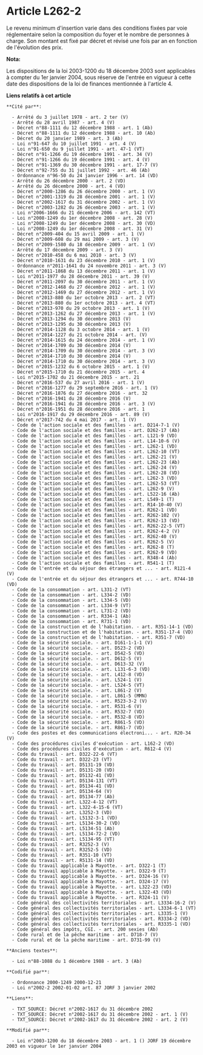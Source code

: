 # Article L262-2

Le revenu minimum d'insertion varie dans des conditions fixées par voie réglementaire selon la composition du foyer et le
nombre de personnes à charge. Son montant est fixé par décret et révisé une fois par an en fonction de l'évolution des prix.

**Nota:**

Les dispositions de la loi 2003-1200 du 18 décembre 2003 sont applicables à compter du 1er janvier 2004, sous réserve de
l'entrée en vigueur à cette date des dispositions de la loi de finances mentionnée à l'article 4.

**Liens relatifs à cet article**

	**Cité par**:

	  - Arrêté du 3 juillet 1978 - art. 2 ter (V)
	  - Arrêté du 28 avril 1987 - art. 4 (V)
	  - Décret n°88-1111 du 12 décembre 1988 - art. 1 (Ab)
	  - Décret n°88-1111 du 12 décembre 1988 - art. 10 (Ab)
	  - Décret du 20 janvier 1989 - art. 3 (Ab)
	  - Loi n°91-647 du 10 juillet 1991 - art. 4 (V)
	  - Loi n°91-650 du 9 juillet 1991 - art. 47-1 (VT)
	  - Décret n°91-1266 du 19 décembre 1991 - art. 34 (V)
	  - Décret n°91-1266 du 19 décembre 1991 - art. 4 (V)
	  - Décret n°91-1369 du 30 décembre 1991 - art. 17-7 (V)
	  - Décret n°92-755 du 31 juillet 1992 - art. 46 (Ab)
	  - Ordonnance n°96-50 du 24 janvier 1996 - art. 14 (VD)
	  - Arrêté du 26 décembre 2000 - art. 2 (VD)
	  - Arrêté du 26 décembre 2000 - art. 4 (VD)
	  - Décret n°2000-1286 du 26 décembre 2000 - art. 1 (V)
	  - Décret n°2001-1319 du 28 décembre 2001 - art. 1 (V)
	  - Décret n°2002-1617 du 31 décembre 2002 - art. 1 (V)
	  - Décret n°2003-1282 du 26 décembre 2003 - art. 1 (V)
	  - Loi n°2006-1666 du 21 décembre 2006 - art. 142 (VT)
	  - Loi n°2008-1249 du 1er décembre 2008 - art. 28 (V)
	  - Loi n°2008-1249 du 1er décembre 2008 - art. 30 (VD)
	  - Loi n°2008-1249 du 1er décembre 2008 - art. 31 (V)
	  - Décret n°2009-404 du 15 avril 2009 - art. 1 (V)
	  - Décret n°2009-608 du 29 mai 2009 - art. 3 (V)
	  - Décret n°2009-1580 du 18 décembre 2009 - art. 1 (V)
	  - Arrêté du 17 décembre 2009 - art. 3 (V)
	  - Décret n°2010-458 du 6 mai 2010 - art. 3 (V)
	  - Décret n°2010-1631 du 23 décembre 2010 - art. 1 (V)
	  - Ordonnance n°2011-1641 du 24 novembre 2011 - art. 3 (V)
	  - Décret n°2011-1868 du 13 décembre 2011 - art. 1 (V)
	  - Loi n°2011-1977 du 28 décembre 2011 - art. 39 (V)
	  - Décret n°2011-2097 du 30 décembre 2011 - art. 1 (V)
	  - Décret n°2012-1468 du 27 décembre 2012 - art. 1 (V)
	  - Décret n°2012-1469 du 27 décembre 2012 - art. 1 (V)
	  - Décret n°2013-880 du 1er octobre 2013 - art. 2 (VT)
	  - Décret n°2013-880 du 1er octobre 2013 - art. 4 (VT)
	  - Décret n°2013-970 du 29 octobre 2013 - art. 1 (V)
	  - Décret n°2013-1262 du 27 décembre 2013 - art. 1 (V)
	  - Décret n°2013-1294 du 30 décembre 2013 (V)
	  - Décret n°2013-1295 du 30 décembre 2013 (V)
	  - Décret n°2014-1128 du 3 octobre 2014 - art. 1 (V)
	  - Décret n°2014-1227 du 21 octobre 2014 - art. (V)
	  - Décret n°2014-1615 du 24 décembre 2014 - art. 1 (V)
	  - Décret n°2014-1709 du 30 décembre 2014 (V)
	  - Décret n°2014-1709 du 30 décembre 2014 - art. 3 (V)
	  - Décret n°2014-1710 du 30 décembre 2014 (V)
	  - Décret n°2014-1710 du 30 décembre 2014 - art. 3 (V)
	  - Décret n°2015-1232 du 6 octobre 2015 - art. 1 (V)
	  - Décret n°2015-1710 du 21 décembre 2015 - art. 4
	  - Loi n°2015-1702 du 21 décembre 2015 - art. 21
	  - Décret n°2016-537 du 27 avril 2016 - art. 1 (V)
	  - Décret n°2016-1277 du 29 septembre 2016 - art. 1 (V)
	  - Décret n°2016-1876 du 27 décembre 2016 - art. 32
	  - Décret n°2016-1941 du 28 décembre 2016 (V)
	  - Décret n°2016-1941 du 28 décembre 2016 - art. 3 (V)
	  - Décret n°2016-1951 du 28 décembre 2016 - art. 1
	  - Loi n°2016-1917 du 29 décembre 2016 - art. 89 (V)
	  - Décret n°2017-742 du 4 mai 2017 - art. 1 (V)
	  - Code de l'action sociale et des familles - art. D214-7-1 (V)
	  - Code de l'action sociale et des familles - art. D262-17 (Ab)
	  - Code de l'action sociale et des familles - art. L121-9 (VD)
	  - Code de l'action sociale et des familles - art. L14-10-6 (V)
	  - Code de l'action sociale et des familles - art. L262-1 (VD)
	  - Code de l'action sociale et des familles - art. L262-10 (VT)
	  - Code de l'action sociale et des familles - art. L262-21 (V)
	  - Code de l'action sociale et des familles - art. L262-23 (Ab)
	  - Code de l'action sociale et des familles - art. L262-24 (V)
	  - Code de l'action sociale et des familles - art. L262-28 (VD)
	  - Code de l'action sociale et des familles - art. L262-3 (VD)
	  - Code de l'action sociale et des familles - art. L262-53 (VT)
	  - Code de l'action sociale et des familles - art. L262-9 (V)
	  - Code de l'action sociale et des familles - art. L522-16 (Ab)
	  - Code de l'action sociale et des familles - art. L549-1 (T)
	  - Code de l'action sociale et des familles - art. R14-10-40 (V)
	  - Code de l'action sociale et des familles - art. R262-1 (VD)
	  - Code de l'action sociale et des familles - art. R262-102 (V)
	  - Code de l'action sociale et des familles - art. R262-13 (VD)
	  - Code de l'action sociale et des familles - art. R262-22-5 (VT)
	  - Code de l'action sociale et des familles - art. R262-4-2 (V)
	  - Code de l'action sociale et des familles - art. R262-40 (V)
	  - Code de l'action sociale et des familles - art. R262-5 (V)
	  - Code de l'action sociale et des familles - art. R262-8 (T)
	  - Code de l'action sociale et des familles - art. R262-9 (VD)
	  - Code de l'action sociale et des familles - art. R348-4 (Ab)
	  - Code de l'action sociale et des familles - art. R541-1 (T)
	  - Code de l'entrée et du séjour des étrangers et ... - art. R121-4 (V)
	  - Code de l'entrée et du séjour des étrangers et ... - art. R744-10 (VD)
	  - Code de la consommation - art. L331-2 (VT)
	  - Code de la consommation - art. L334-2 (VD)
	  - Code de la consommation - art. L334-5 (VD)
	  - Code de la consommation - art. L334-9 (VT)
	  - Code de la consommation - art. L731-2 (VD)
	  - Code de la consommation - art. R334-1 (Ab)
	  - Code de la consommation - art. R731-1 (VD)
	  - Code de la construction et de l'habitation. - art. R351-14-1 (VD)
	  - Code de la construction et de l'habitation. - art. R351-17-4 (VD)
	  - Code de la construction et de l'habitation. - art. R351-7 (VD)
	  - Code de la sécurité sociale. - art. D161-1-1-1 (V)
	  - Code de la sécurité sociale. - art. D523-2 (VD)
	  - Code de la sécurité sociale. - art. D542-5 (VD)
	  - Code de la sécurité sociale. - art. D612-5 (V)
	  - Code de la sécurité sociale. - art. D613-32 (V)
	  - Code de la sécurité sociale. - art. L131-6-3 (VD)
	  - Code de la sécurité sociale. - art. L412-8 (VD)
	  - Code de la sécurité sociale. - art. L524-1 (V)
	  - Code de la sécurité sociale. - art. L524-5 (VT)
	  - Code de la sécurité sociale. - art. L861-2 (V)
	  - Code de la sécurité sociale. - art. L861-5 (MMN)
	  - Code de la sécurité sociale. - art. R523-3-2 (V)
	  - Code de la sécurité sociale. - art. R531-6 (V)
	  - Code de la sécurité sociale. - art. R532-7 (VD)
	  - Code de la sécurité sociale. - art. R532-8 (VD)
	  - Code de la sécurité sociale. - art. R861-5 (VD)
	  - Code de la sécurité sociale. - art. R861-7 (VD)
	  - Code des postes et des communications électroni... - art. R20-34 (V)
	  - Code des procédures civiles d'exécution - art. L162-2 (VD)
	  - Code des procédures civiles d'exécution - art. R612-4 (V)
	  - Code du travail - art. D322-22-6 (VT)
	  - Code du travail - art. D322-23 (VT)
	  - Code du travail - art. D5131-19 (VD)
	  - Code du travail - art. D5131-20 (VD)
	  - Code du travail - art. D5132-41 (VD)
	  - Code du travail - art. D5134-131 (VT)
	  - Code du travail - art. D5134-41 (VD)
	  - Code du travail - art. D5134-64 (V)
	  - Code du travail - art. D5134-77 (Ab)
	  - Code du travail - art. L322-4-12 (VT)
	  - Code du travail - art. L322-4-15-6 (VT)
	  - Code du travail - art. L3252-3 (VD)
	  - Code du travail - art. L5132-3-1 (VD)
	  - Code du travail - art. L5134-30-2 (VD)
	  - Code du travail - art. L5134-51 (Ab)
	  - Code du travail - art. L5134-72-2 (VD)
	  - Code du travail - art. L5134-95 (VT)
	  - Code du travail - art. R3252-3 (V)
	  - Code du travail - art. R3252-5 (VD)
	  - Code du travail - art. R351-10 (VT)
	  - Code du travail - art. R5131-14 (VD)
	  - Code du travail applicable à Mayotte. - art. D322-1 (T)
	  - Code du travail applicable à Mayotte. - art. D322-9 (T)
	  - Code du travail applicable à Mayotte. - art. D324-16 (V)
	  - Code du travail applicable à Mayotte. - art. D324-17 (V)
	  - Code du travail applicable à Mayotte. - art. L322-23 (VD)
	  - Code du travail applicable à Mayotte. - art. L322-43 (VD)
	  - Code du travail applicable à Mayotte. - art. R324-11 (V)
	  - Code général des collectivités territoriales - art. L3334-16-2 (V)
	  - Code général des collectivités territoriales - art. L3334-6-1 (VT)
	  - Code général des collectivités territoriales - art. L3335-1 (V)
	  - Code général des collectivités territoriales - art. R3334-2 (VD)
	  - Code général des collectivités territoriales - art. R3335-1 (VD)
	  - Code général des impôts, CGI. - art. 200 sexies (Ab)
	  - Code rural et de la pêche maritime - art. D718-7 (V)
	  - Code rural et de la pêche maritime - art. D731-99 (V)

	**Anciens textes**:

	  - Loi n°88-1088 du 1 décembre 1988 - art. 3 (Ab)

	**Codifié par**:

	  - Ordonnance 2000-1249 2000-12-21
	  - Loi n°2002-2 2002-01-02 art. 87 JORF 3 janvier 2002

	**Liens**:

	  - TXT_SOURCE: Décret n°2002-1617 du 31 décembre 2002
	  - TXT_SOURCE: Décret n°2002-1617 du 31 décembre 2002 - art. 1 (V)
	  - TXT_SOURCE: Décret n°2002-1617 du 31 décembre 2002 - art. 2 (V)

	**Modifié par**:

	  - Loi n°2003-1200 du 18 décembre 2003 - art. 1 () JORF 19 décembre 2003 en vigueur le 1er janvier 2004
